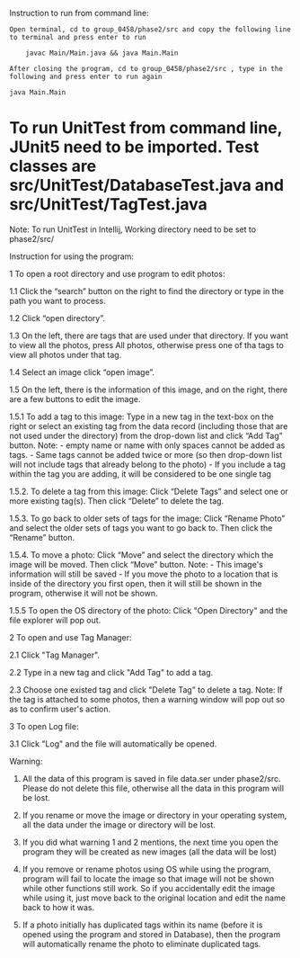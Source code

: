 Instruction to run from command line:

    Open terminal, cd to group_0458/phase2/src and copy the following line to terminal and press enter to run

        javac Main/Main.java && java Main.Main

    After closing the program, cd to group_0458/phase2/src , type in the following and press enter to run again
	
	java Main.Main

# To run UnitTest from command line, JUnit5 need to be imported. Test classes are src/UnitTest/DatabaseTest.java and src/UnitTest/TagTest.java
  Note: To run UnitTest in Intellij, Working directory need to be set to phase2/src/

Instruction for using the program:

1 To open a root directory and use program to edit photos:

1.1 Click the “search” button on the right to find the directory or type in the path you want to process.

1.2 Click “open directory”.

1.3 On the left, there are tags that are used under that directory. If you want to view all the photos, press All photos, otherwise press one of tha tags to view all photos under that tag.

1.4 Select an image click “open image”.

1.5 On the left, there is the information of this image, and on the right, there are a few buttons to edit the image.

1.5.1 To add a tag to this image:
     Type in a new tag in the text-box on the right or select an existing tag from the data record (including those that are not used under the directory) from the drop-down list and click “Add Tag” button.
     Note: - empty name or name with only spaces cannot be added as tags.
           - Same tags cannot be added twice or more (so then drop-down list will not include tags that already belong to the photo) 
           - If you include a tag within the tag you are adding, it will be considered to be one single tag

1.5.2. To delete a tag from this image:
     Click “Delete Tags” and select one or more existing tag(s). Then click “Delete” to delete the tag.

1.5.3. To go back to older sets of tags for the image:
     Click “Rename Photo” and select the older sets of tags you want to go back to. Then click the “Rename” button.

1.5.4. To move a photo:
     Click “Move” and select the directory which the image will be moved. Then click “Move” button. 
     Note: - This image's information will still be saved
	   - If you move the photo to a location that is inside of the directory you first open, then it will still be shown in the program, otherwise it will not be shown.

1.5.5 To open the OS directory of the photo:
     Click "Open Directory" and the file explorer will pop out. 

2 To open and use Tag Manager:

2.1 Click "Tag Manager".

2.2 Type in a new tag and click "Add Tag" to add a tag.

2.3 Choose one existed tag and click "Delete Tag" to delete a tag.
      Note: If the tag is attached to some photos, then a warning window will pop out so as to confirm user's action.

3 To open Log file:

3.1 Click "Log" and the file will automatically be opened.



Warning:
1. All the data of this program is saved in file data.ser under phase2/src. Please do not delete this file, otherwise all the data in this program will be lost.

2. If you rename or move the image or directory in your operating system, all the data under the image or directory will be lost.

3. If you did what warning 1 and 2 mentions, the next time you open the program they will be created as new images (all the data will be lost)

4. If you remove or rename photos using OS while using the program, program will fail to locate the image so that image will not be shown while other functions still work. So if you accidentally edit the image while using it, just move back to the original location and edit the name back to how it was.

5. If a photo initially has duplicated tags within its name (before it is opened using the program and stored in Database), then the program will automatically rename the photo to eliminate duplicated tags.
